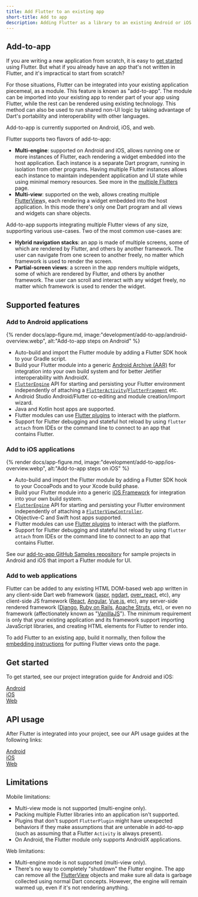 ```yaml
---
title: Add Flutter to an existing app
short-title: Add to app
description: Adding Flutter as a library to an existing Android or iOS app.
---
```


## Add-to-app

If you are writing a new application from scratch, it is easy to [get started][]
using Flutter. But what if you already have an app that's not written in
Flutter, and it's impractical to start from scratch?

For those situations, Flutter can be integrated into your existing application
piecemeal, as a module. This feature is known as "add-to-app". The module can be
imported into your existing app to render part of your app using Flutter, while
the rest can be rendered using existing technology. This method can also be used
to run shared non-UI logic by taking advantage of Dart's portability and
interoperability with other languages.

Add-to-app is currently supported on Android, iOS, and web.

Flutter supports two flavors of add-to-app:

- **Multi-engine**: supported on Android and iOS, allows running one or more
  instances of Flutter, each rendering a widget embedded into the host
  application. Each instance is a separate Dart program, running in isolation
  from other programs. Having multiple Flutter instances allows each instance to
  maintain independent application and UI state while using minimal memory
  resources. See more in the [multiple Flutters][] page.
- **Multi-view**: supported on the web, allows creating multiple
  [FlutterView][]s, each rendering a widget embedded into the host application.
  In this mode there's only one Dart program and all views and widgets can share
  objects.

Add-to-app supports integrating multiple Flutter views of any size, supporting
various use-cases. Two of the most common use-cases are:

* **Hybrid navigation stacks**: an app is made of multiple screens, some of
  which are rendered by Flutter, and others by another framework. The user can
  navigate from one screen to another freely, no matter which framework is used
  to render the screen.
* **Partial-screen views**: a screen in the app renders multiple widgets, some
  of which are rendered by Flutter, and others by another framework. The user
  can scroll and interact with any widget freely, no matter which framework is
  used to render the widget.

## Supported features

### Add to Android applications

{% render docs/app-figure.md, image:"development/add-to-app/android-overview.webp", alt:"Add-to-app steps on Android" %}

* Auto-build and import the Flutter module by adding a
  Flutter SDK hook to your Gradle script.
* Build your Flutter module into a generic
  [Android Archive (AAR)][] for integration into your
  own build system and for better Jetifier interoperability
  with AndroidX.
* [`FlutterEngine`][java-engine] API for starting and persisting
  your Flutter environment independently of attaching a
  [`FlutterActivity`][]/[`FlutterFragment`][] etc.
* Android Studio Android/Flutter co-editing and module
  creation/import wizard.
* Java and Kotlin host apps are supported.
* Flutter modules can use [Flutter plugins][] to interact
  with the platform.
* Support for Flutter debugging and stateful hot reload by
  using `flutter attach` from IDEs or the command line to
  connect to an app that contains Flutter.

### Add to iOS applications

{% render docs/app-figure.md, image:"development/add-to-app/ios-overview.webp", alt:"Add-to-app steps on iOS" %}

* Auto-build and import the Flutter module by adding a Flutter
  SDK hook to your CocoaPods and to your Xcode build phase.
* Build your Flutter module into a generic [iOS Framework][]
  for integration into your own build system.
* [`FlutterEngine`][ios-engine] API for starting and persisting
  your Flutter environment independently of attaching a
  [`FlutterViewController`][].
* Objective-C and Swift host apps supported.
* Flutter modules can use [Flutter plugins][] to interact
  with the platform.
* Support for Flutter debugging and stateful hot reload by
  using `flutter attach` from IDEs or the command line to
  connect to an app that contains Flutter.

See our [add-to-app GitHub Samples repository][]
for sample projects in Android and iOS that import
a Flutter module for UI.

### Add to web applications

Flutter can be added to any existing HTML DOM-based web app written in any
client-side Dart web framework ([jaspr][], [ngdart][], [over_react][], etc),
any client-side JS framework ([React][], [Angular][], [Vue.js][], etc),
any server-side rendered framework ([Django][], [Ruby on Rails][],
[Apache Struts][], etc), or even no framework (affectionately known as
"[VanillaJS][]"). The minimum requirement is only that your existing application
and its framework support importing JavaScript libraries, and creating HTML
elements for Flutter to render into.

To add Flutter to an existing app, build it normally, then follow the
[embedding instructions][] for putting Flutter views onto the page.

[jaspr]: https://pub.dev/packages/jaspr
[ngdart]: https://pub.dev/packages/ngdart
[over_react]: https://pub.dev/packages/over_react
[React]: https://react.dev/
[Angular]: https://angular.dev/
[Vue.js]: https://vuejs.org/
[Django]: https://www.djangoproject.com/
[Ruby on Rails]: https://rubyonrails.org/
[Apache Struts]: https://struts.apache.org/
[VanillaJS]: http://vanilla-js.com/
[embedding instructions]: {{site.docs}}/platform-integration/web/embedding-flutter-web#embedded-mode

## Get started

To get started, see our project integration guide for
Android and iOS:

<div class="card-grid">
  <a class="card outlined-card" href="/add-to-app/android/project-setup">
    <div class="card-header text-center">
      <span class="card-title">Android</span>
    </div>
  </a>
  <a class="card outlined-card" href="/add-to-app/ios/project-setup">
    <div class="card-header text-center">
      <span class="card-title">iOS</span>
    </div>
  </a>
  <a class="card outlined-card" href="/platform-integration/web/embedding-flutter-web#embedded-mode">
    <div class="card-header text-center">
      <span class="card-title">Web</span>
    </div>
  </a>
</div>

## API usage

After Flutter is integrated into your project,
see our API usage guides at the following links:

<div class="card-grid">
  <a class="card outlined-card" href="/add-to-app/android/add-flutter-screen">
    <div class="card-header text-center">
      <span class="card-title">Android</span>
    </div>
  </a>
  <a class="card outlined-card" href="/add-to-app/ios/add-flutter-screen">
    <div class="card-header text-center">
      <span class="card-title">iOS</span>
    </div>
  </a>
  <a class="card outlined-card" href="/platform-integration/web/embedding-flutter-web#manage-flutter-views-from-js">
    <div class="card-header text-center">
      <span class="card-title">Web</span>
    </div>
  </a>
</div>

## Limitations

Mobile limitations:

* Multi-view mode is not supported (multi-engine only).
* Packing multiple Flutter libraries into an
  application isn't supported.
* Plugins that don't support `FlutterPlugin` might have unexpected
  behaviors if they make assumptions that are untenable in add-to-app
  (such as assuming that a Flutter `Activity` is always present).
* On Android, the Flutter module only supports AndroidX applications.

Web limitations:

* Multi-engine mode is not supported (multi-view only).
* There's no way to completely "shutdown" the Flutter engine. The app can remove
  all the [FlutterView][] objects and make sure all data is garbage collected
  using normal Dart concepts. However, the engine will remain warmed up, even if
  it's not rendering anything.

[get started]: /get-started/codelab
[add-to-app GitHub Samples repository]: {{site.repo.samples}}/tree/main/add_to_app
[Android Archive (AAR)]: {{site.android-dev}}/studio/projects/android-library
[Flutter plugins]: {{site.pub}}/flutter
[`FlutterActivity`]: {{site.api}}/javadoc/io/flutter/embedding/android/FlutterActivity.html
[java-engine]: {{site.api}}/javadoc/io/flutter/embedding/engine/FlutterEngine.html
[ios-engine]: {{site.api}}/ios-embedder/interface_flutter_engine.html
[FlutterFire]: {{site.github}}/firebase/flutterfire/tree/main/packages
[`FlutterFragment`]: {{site.api}}/javadoc/io/flutter/embedding/android/FlutterFragment.html
[`FlutterPlugin`]: {{site.api}}/javadoc/io/flutter/embedding/engine/plugins/FlutterPlugin.html
[`FlutterViewController`]: {{site.api}}/ios-embedder/interface_flutter_view_controller.html
[iOS Framework]: {{site.apple-dev}}/library/archive/documentation/MacOSX/Conceptual/BPFrameworks/Concepts/WhatAreFrameworks.html
[maintained by the Flutter team]: {{site.repo.packages}}/tree/main/packages
[multiple Flutters]: /add-to-app/multiple-flutters
[FlutterView]: https://api.flutter.dev/flutter/dart-ui/FlutterView-class.html
